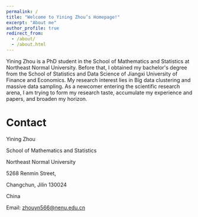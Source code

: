 ```yaml
---
permalink: /
title: "Welcome to Yining Zhou’s Homepage!"
excerpt: "About me"
author_profile: true
redirect_from: 
  - /about/
  - /about.html
---
```


Yining Zhou is a PhD student in the School of Mathematics and Statistics at Northeast Normal University. Before that, I obtained my bachelor's degree from the School of Statistics and Data Science of Jiangxi University of Finance and Economics. My research interest lies in Big data clustering and massive data sampling. As a newcomer entering the scientific research arena, I am trying to form my research taste, accumulate my experience and papers, and broaden my horizon.


Contact
======

Yining Zhou

School of Mathematics and Statistics

Northeast Normal University

5268 Renmin Street,

Changchun, Jilin 130024

China

Email: zhouyn566@nenu.edu.cn
